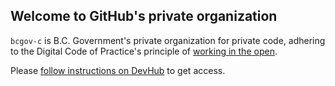 ## Welcome to GitHub's private organization

`bcgov-c` is B.C. Government's private organization for private code, adhering to the Digital Code of Practice's principle of [working in the open](https://digital.gov.bc.ca/policies-standards/dcop/open/). 

Please [follow instructions on DevHub](https://developer.gov.bc.ca/docs/default/component/bc-developer-guide/use-github-in-bcgov/bc-government-organizations-in-github/#directions-to-link-your-account-for-bcgov-c) to get access.
